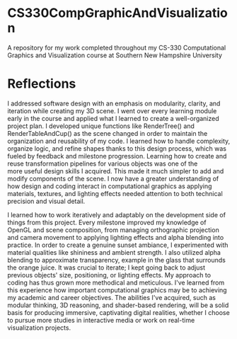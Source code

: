 # CS330CompGraphicAndVisualization
A repository for my work completed throughout my CS-330 Computational Graphics and Visualization course at Southern New Hampshire University

# Reflections
I addressed software design with an emphasis on modularity, clarity, and iteration while creating my 3D scene. I went over every learning module early in the course and applied what I learned to create a well-organized project plan. I developed unique functions like RenderTree() and RenderTableAndCup() as the scene changed in order to maintain the organization and reusability of my code. I learned how to handle complexity, organize logic, and refine shapes thanks to this design process, which was fueled by feedback and milestone progression. Learning how to create and reuse transformation pipelines for various objects was one of the more useful design skills I acquired. This made it much simpler to add and modify components of the scene. I now have a greater understanding of how design and coding interact in computational graphics as applying materials, textures, and lighting effects needed attention to both technical precision and visual detail.

I learned how to work iteratively and adaptably on the development side of things from this project. Every milestone improved my knowledge of OpenGL and scene composition, from managing orthographic projection and camera movement to applying lighting effects and alpha blending into practice. In order to create a genuine sunset ambiance, I experimented with material qualities like shininess and ambient strength. I also utilized alpha blending to approximate transparency, example in the glass that surrounds the orange juice. It was crucial to iterate; I kept going back to adjust previous objects' size, positioning, or lighting effects. My approach to coding has thus grown more methodical and meticulous. I've learned from this experience how important computational graphics may be to achieving my academic and career objectives. The abilities I've acquired, such as modular thinking, 3D reasoning, and shader-based rendering, will be a solid basis for producing immersive, captivating digital realities, whether I choose to pursue more studies in interactive media or work on real-time visualization projects.
